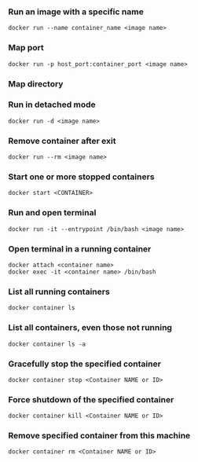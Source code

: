 ### Run an image with a specific name
```
docker run --name container_name <image name>
```

### Map port

```shell
docker run -p host_port:container_port <image name>
```

### Map directory


### Run in detached mode

```shell
docker run -d <image name>
```

### Remove container after exit
```shell
docker run --rm <image name>
```

### Start one or more stopped containers

```shell
docker start <CONTAINER>
```

### Run and open terminal

```shell
docker run -it --entrypoint /bin/bash <image name>
```

### Open terminal in a running container

```shell
docker attach <container name>
docker exec -it <container name> /bin/bash
```

### List all running containers

```shell
docker container ls
```

### List all containers, even those not running

```shell
docker container ls -a
```

### Gracefully stop the specified container

```shell
docker container stop <Container NAME or ID>
```

### Force shutdown of the specified container

```shell
docker container kill <Container NAME or ID>
```

### Remove specified container from this machine

```shell
docker container rm <Container NAME or ID>
```
